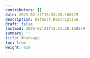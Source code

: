 ```yaml
---
contributors: []
date: 2025-02-21T15:53:28.160579
description: Default Description
draft: false
lastmod: 2025-02-21T15:53:28.160579
summary: ''
title: Whatsapp
toc: true
weight: 810
---
```



